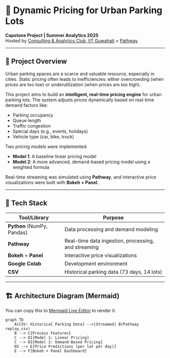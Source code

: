 # 🚗 Dynamic Pricing for Urban Parking Lots

**Capstone Project | Summer Analytics 2025**  
Hosted by [Consulting & Analytics Club, IIT Guwahati](https://www.caciitg.com/) × [Pathway](https://pathway.com)

---

## 📌 Project Overview

Urban parking spaces are a scarce and valuable resource, especially in cities. Static pricing often leads to inefficiencies: either overcrowding (when prices are too low) or underutilization (when prices are too high).  

This project aims to build an **intelligent, real-time pricing engine** for urban parking lots. The system adjusts prices dynamically based on real-time demand factors like:

- Parking occupancy
- Queue length
- Traffic congestion
- Special days (e.g., events, holidays)
- Vehicle type (car, bike, truck)

Two pricing models were implemented:
- **Model 1**: A baseline linear pricing model
- **Model 2**: A more advanced, demand-based pricing model using a weighted formula

Real-time streaming was simulated using **Pathway**, and interactive price visualizations were built with **Bokeh + Panel**.

---

## 🧰 Tech Stack

| Tool/Library | Purpose |
|--------------|---------|
| **Python** (NumPy, Pandas) | Data processing and demand modeling |
| **Pathway** | Real-time data ingestion, processing, and streaming |
| **Bokeh** + **Panel** | Interactive price visualizations |
| **Google Colab** | Development environment |
| **CSV** | Historical parking data (73 days, 14 lots) |

---

## 🏗️ Architecture Diagram (Mermaid)

You can copy this to [Mermaid Live Editor](https://mermaid.live/edit) to render it.

```mermaid
graph TD
    A[CSV: Historical Parking Data] -->|Streamed| B(Pathway replay_csv)
    B --> C{Process Features}
    C --> D1[Model 1: Linear Pricing]
    C --> D2[Model 2: Demand-Based Pricing]
    D2 --> E[Price Predictions (per lot per day)]
    E --> F[Bokeh + Panel Dashboard]
